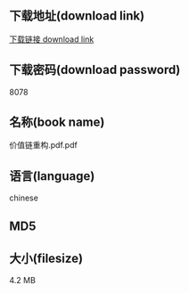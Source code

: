 ## 下载地址(download link)
[下载链接 download link](https://tutu365.netlify.app/?s=%E4%BB%B7%E5%80%BC%E9%93%BE%E9%87%8D%E6%9E%84.pdf)

## 下载密码(download password)
8078

## 名称(book name)
价值链重构.pdf.pdf

## 语言(language)
chinese

## MD5


## 大小(filesize)
4.2 MB
